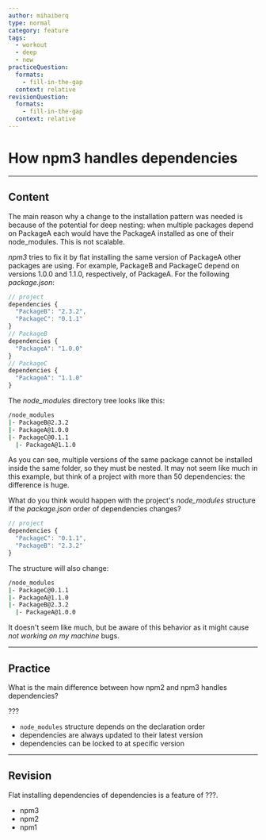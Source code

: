 ```yaml
---
author: mihaiberq
type: normal
category: feature
tags:
  - workout
  - deep
  - new
practiceQuestion:
  formats:
    - fill-in-the-gap
  context: relative
revisionQuestion:
  formats:
    - fill-in-the-gap
  context: relative
---
```


# How npm3 handles dependencies


---

## Content

The main reason why a change to the installation pattern was needed is because of the potential for deep nesting: when multiple packages depend on PackageA each would have the PackageA installed as one of their node_modules. This is not scalable.

*npm3* tries to fix it by flat installing the same version of PackageA other packages are using. For example, PackageB and PackageC depend on versions 1.0.0 and 1.1.0, respectively, of PackageA. For the following *package.json*:

```javascript
// project
dependencies {
  "PackageB": "2.3.2",
  "PackageC": "0.1.1"
}
// PackageB
dependencies {
  "PackageA": "1.0.0"
}
// PackageC
dependencies {
  "PackageA": "1.1.0"
}
```

The *node_modules* directory tree looks like this:

```bash
/node_modules
|- PackageB@2.3.2
|- PackageA@1.0.0
|- PackageC@0.1.1
  |- PackageA@1.1.0
```

As you can see, multiple versions of the same package cannot be installed inside the same folder, so they must be nested. It may not seem like much in this example, but think of a project with more than 50 dependencies: the difference is huge.

What do you think would happen with the project's *node_modules* structure if the *package.json* order of dependencies changes?

```javascript
// project
dependencies {
  "PackageC": "0.1.1",
  "PackageB": "2.3.2"
}
```

The structure will also change:

```bash
/node_modules
|- PackageC@0.1.1
|- PackageA@1.1.0
|- PackageB@2.3.2
  |- PackageA@1.0.0
```

It doesn't seem like much, but be aware of this behavior as it might cause *not working on my machine* bugs.


---

## Practice

What is the main difference between how npm2 and npm3 handles dependencies?

???

- `node_modules` structure depends on the declaration order
- dependencies are always updated to their latest version
- dependencies can be locked to at specific version


---

## Revision

Flat installing dependencies of dependencies is a feature of ???.

- npm3
- npm2
- npm1
